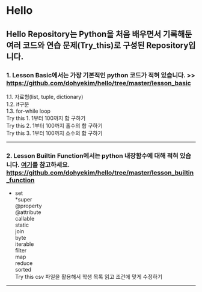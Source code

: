 Hello
==========


Hello Repository는 Python을 처음 배우면서 기록해둔 여러 코드와 연습 문제(Try_this)로 구성된 Repository입니다.
--------------

### 1. Lesson Basic에서는 가장 기본적인 python 코드가 적혀 있습니다. >> https://github.com/dohyekim/hello/tree/master/lesson_basic
1.1. 자료형(list, tuple, dictionary)<br />
1.2. if구문<br />
1.3. for-while loop<br />
Try this 1. 1부터 100까지 합 구하기<br />
Try this 2. 1부터 100까지 홀수의 합 구하기<br />
Try this 3. 1부터 100까지 소수의 합 구하기
<hr/>

### 2. Lesson Builtin Function에서는 python 내장함수에 대해 적혀 있습니다. [여기]("https://github.com/dohyekim/hello/tree/master/lesson_builtin_function)를 참고하세요. https://github.com/dohyekim/hello/tree/master/lesson_builtin_function
* set <br />
*super  <br />
 @property<br />
 @attribute<br />
 callable<br />
 static<br />
 join<br />
 byte<br />
 iterable<br />
 filter<br />
 map<br />
 reduce<br />
 sorted<br />
   Try this csv 파일을 활용해서 학생 목록 읽고 조건에 맞게 수정하기
<hr/>
